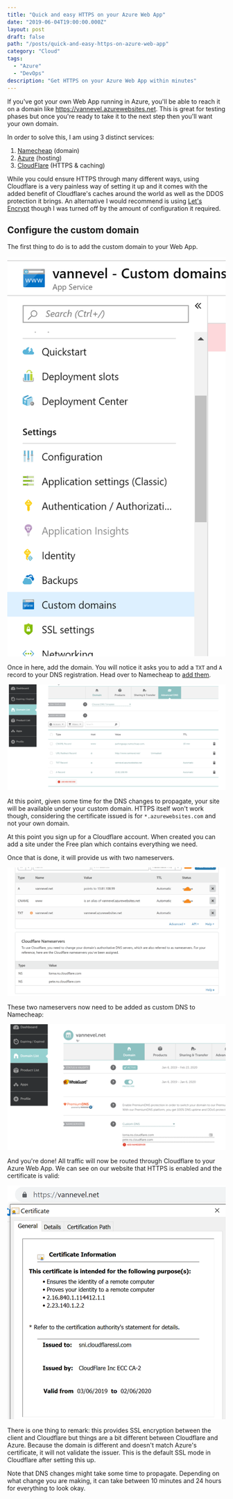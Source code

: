 ```yaml
---
title: "Quick and easy HTTPS on your Azure Web App"
date: "2019-06-04T19:00:00.000Z"
layout: post
draft: false
path: "/posts/quick-and-easy-https-on-azure-web-app"
category: "Cloud"
tags:
  - "Azure"
  - "DevOps"
description: "Get HTTPS on your Azure Web App within minutes"
---
```


If you've got your own Web App running in Azure, you'll be able to reach it on a domain like https://vannevel.azurewebsites.net.
This is great for testing phases but once you're ready to take it to the next step then you'll want your own domain.

In order to solve this, I am using 3 distinct services:

1. [Namecheap](https://www.namecheap.com/) (domain)
2. [Azure](https://azure.microsoft.com/en-gb/) (hosting)
3. [CloudFlare](https://www.cloudflare.com/) (HTTPS & caching)

While you could ensure HTTPS through many different ways, using Cloudflare is a very painless way of setting it up and it comes with the added benefit of Cloudflare's caches around the world as well as the DDOS protection it brings.
An alternative I would recommend is using [Let's Encrypt](https://www.hanselman.com/blog/SecuringAnAzureAppServiceWebsiteUnderSSLInMinutesWithLetsEncrypt.aspx) though I was turned off by the amount of configuration it required.

## Configure the custom domain
The first thing to do is to add the custom domain to your Web App.

![Config menu](./custom-domains.PNG)

Once in here, add the domain. You will notice it asks you to add a `TXT` and `A` record to your DNS registration. Head over to Namecheap to [add them](https://www.namecheap.com/support/knowledgebase/article.aspx/9846/2208/how-to-point-a-domain-to-azure).

![DNS configuration](./dns-config.PNG)

At this point, given some time for the DNS changes to propagate, your site will be available under your custom domain. HTTPS itself won't work though, considering the certificate issued is for `*.azurewebsites.com` and not your own domain.

At this point you sign up for a Cloudflare account. When created you can add a site under the Free plan which contains everything we need. 

Once that is done, it will provide us with two nameservers.

![Cloudflare DNS](./cloudflare-dns.PNG)

These two nameservers now need to be added as custom DNS to Namecheap:

![Namecheap DNS](./namecheap-dns.PNG)

And you're done! All traffic will now be routed through Cloudflare to your Azure Web App. We can see on our website that HTTPS is enabled and the certificate is valid:

![SSL Certificate](./ssl-cert.PNG)

There is one thing to remark: this provides SSL encryption between the client and Cloudflare but things are a bit different between Cloudflare and Azure. Because the domain is different and doesn't match Azure's certificate, it will not validate the issuer. This is the default SSL mode in Cloudflare after setting this up.

Note that DNS changes might take some time to propagate. Depending on what change you are making, it can take between 10 minutes and 24 hours for everything to look okay.